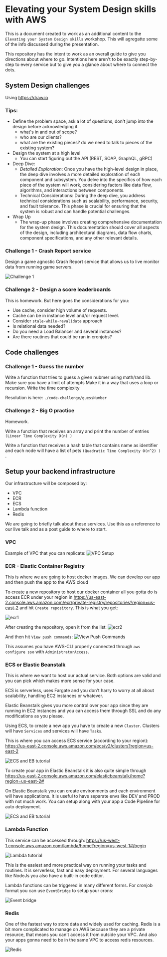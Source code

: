 # Elevating your System Design skills with AWS
This is a document created to work as an additional content to the `Elevating your System Design skills` workshop. This will agregatte some of the info discussed during the presentation.

This repository has the intent to work as an overall guide to give you directions about where to go. Intentions here aren't to be exactly step-by-step to every service but to give you a glance about where to connect the dots.

## System Design challenges
Using https://draw.io

### Tips:
- Define the problem space, ask a lot of questions, don't jump into the design before acknowledging it.
  - what's in and out of scope?
  - who are our clients?
  - what are the existing pieces? do we need to talk to pieces of the existing system?
- Design the system at a high level
  - You can start figuring out the API (REST, SOAP, GraphQL, gRPC)
- Deep Dive:
  - *Detailed Exploration*: Once you have the high-level design in place, the deep dive involves a more detailed exploration of each component and subsystem. You delve into the specifics of how each piece of the system will work, considering factors like data flow, algorithms, and interactions between components.
  - Technical Considerations: During the deep dive, you address technical considerations such as scalability, performance, security, and fault tolerance. This phase is crucial for ensuring that the system is robust and can handle potential challenges.
- Wrap Up
  - The wrap-up phase involves creating comprehensive documentation for the system design. This documentation should cover all aspects of the design, including architectural diagrams, data flow charts, component specifications, and any other relevant details.


### Challenge 1 - Crash Report service
Design a game agnostic Crash Report service that allows us to live monitor data from running game servers.

![Challenge 1](media/image-7.png)

### Challenge 2 - Design a score leaderboards
This is homework. But here goes the considerations for you:
- Use cache, consider high volume of requests.
- Cache can be in instance level and/or request level.
- Consider `stale-while-revalidate` approach
- Is relational data needed?
- Do you need a Load Balancer and several instances?
- Are there routines that could be ran in cronjobs?

## Code challenges

### Challenge 1 - Guess the number 
Write a function that tries to guess a given nubmer using math/rand lib.
Make sure you have a limit of attempts
Make it in a way that uses a loop or recursion.
Write the time complexity

Resolution is here:
`./code-challenge/guessNumber`

### Challenge 2 - Big O practice
Homework.

Write a function that receives an array and print the number of entries `(Linear Time Complexity O(n) )`

Write a function that receives a hash table that contains name as identifier and each node will have a list of pets `(Quadratic Time Complexity O(n^2) ) `. 


## Setup your backend infrastructure
Our infrastructure will be composed by:
- VPC
- ECR
- ECS
- Lambda function
- Redis

We are going to briefly talk about these services. Use this as a reference to our live talk and as a post guide to where to start.

### VPC
Example of VPC that you can replicate:
![VPC Setup](media/image-6.png)


### ECR - Elastic Container Registry

This is where we are going to host docker images. We can develop our app and then push the app to the AWS cloud

To create a new repository to host our docker container all you gotta do is access ECR under your region in https://us-east-2.console.aws.amazon.com/ecr/private-registry/repositories?region=us-east-2 and hit `Create repository`. This is what you get:

![ecr1](/media/ecr-1.png)

After creating the repository, open it from the list:
![ecr2](/media/ecr-2.png)

And then hit `View push commands`:
![View Push Commands](media/image.png)

This assumes you have AWS-CLI properly connected through `aws configure sso` with `AdministratorAccess`.

### ECS or Elastic Beanstalk
This is where we want to host our actual service. Both options are valid and you can pick which makes more sense for your case.

ECS is serverless, uses Fargate and you don't harry to worry at all about scalability, handling EC2 instances or whatever.

Elastic Beanstalk gives you more control over your app since they are running in EC2 instances and you can access them through SSL and do any modifications as you please.

Using ECS, to create a new app you have to create a new `Cluster`. Clusters will have `Services` and services will have `Tasks`.

This is where you can access ECS service (according to your region):
https://us-east-2.console.aws.amazon.com/ecs/v2/clusters?region=us-east-2

![ECS and EB tutorial](media/image-1.png)

To create your app in Elastic Beanstalk it is also quite simple through https://us-east-2.console.aws.amazon.com/elasticbeanstalk/home?region=us-east-2# 

On Elastic Beanstalk you can create environments and each environment will have applications. It is useful to have separate envs like DEV and PROD with not much work. You can setup along with your app a Code Pipeline for auto deployment.

![ECS and EB tutorial](media/image-2.png)

### Lambda Function
This service can be accessed through:
https://us-west-1.console.aws.amazon.com/lambda/home?region=us-west-1#/begin

![Lambda tutorial](media/image-3.png)

This is the easiest and more practical way on running your tasks and routines. It is serverless, fast and easy deployment. For several languages like NodeJs you also have a built-in code editor.

Lambda functions can be triggered in many different forms. For cronjob format you can use `EventBridge` to setup your crons:

![Event bridge](media/image-4.png)

### Redis
One of the fastest way to store data and widely used for caching. Redis is a bit more complicated to manage on AWS because they are a private resource, that means you can't access it from outside your VPC. And also your apps gonna need to be in the same VPC to access redis resources.

![Redis](media/image-5.png)


